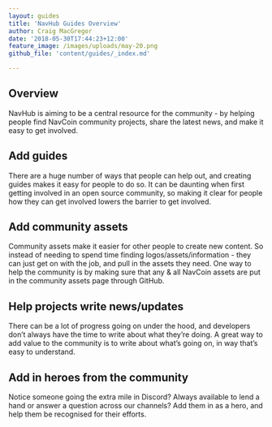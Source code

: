 ```yaml
---
layout: guides
title: 'NavHub Guides Overview'
author: Craig MacGregor
date: '2018-05-30T17:44:23+12:00'
feature_image: /images/uploads/may-20.png
github_file: 'content/guides/_index.md'

---
```


## Overview

NavHub is aiming to be a central resource for the community - by helping people find NavCoin community projects, share the latest news, and make it easy to get involved.

## Add guides
There are a huge number of ways that people can help out, and creating guides makes it easy for people to do so. It can be daunting when first getting involved in an open source community, so making it clear for people how they can get involved lowers the barrier to get involved.

## Add community assets
Community assets make it easier for other people to create new content. So instead of needing to spend time finding logos/assets/information - they can just get on with the job, and pull in the assets they need. One way to help the community is by making sure that any & all NavCoin assets are put in the community assets page through GitHub.

## Help projects write news/updates
There can be a lot of progress going on under the hood, and developers don’t always have the time to write about what they’re doing. A great way to add value to the community is to write about what’s going on, in way that’s easy to understand.


## Add in heroes from the community
Notice someone going the extra mile in Discord? Always available to lend a hand or answer a question across our channels? Add them in as a hero, and help them be recognised for their efforts.
